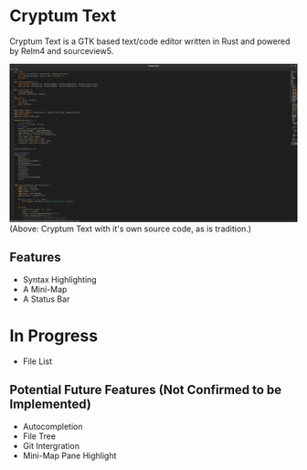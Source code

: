 # Cryptum Text

Cryptum Text is a GTK based text/code editor written in Rust and powered by Relm4 and sourceview5.

![Image-One](./images/cryptum-editor.png)
(Above: Cryptum Text with it's own source code, as is tradition.)

## Features
- Syntax Highlighting
- A Mini-Map
- A Status Bar

# In Progress
- File List

## Potential Future Features (Not Confirmed to be Implemented)
- Autocompletion
- File Tree
- Git Intergration
- Mini-Map Pane Highlight
